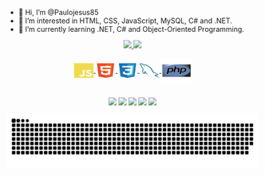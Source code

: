 - 👋 Hi, I’m @Paulojesus85
- 👀 I’m interested in HTML, CSS, JavaScript, MySQL, C# and .NET.
- 🌱 I’m currently learning .NET, C# and Object-Oriented Programming.

<div align="center">
  <a href="https://github.com/paulojesus85">
  <img height="160em" src="https://github-readme-stats.vercel.app/api?username=paulojesus85&show_icons=true&theme=dark&include_all_commits=true&count_private=true"/>
  <img height="160em" src="https://github-readme-stats.vercel.app/api/top-langs/?username=paulojesus85&layout=compact&langs_count=7&theme=dark"/>
</div>
  
  <div style="display: inline_block" align = "center"><br>
  <img align="center" alt="Paulo-Js" height="30" width="40" src="https://raw.githubusercontent.com/devicons/devicon/master/icons/javascript/javascript-plain.svg">
  <img align="center" alt="Paulo-HTML" height="30" width="40" src="https://raw.githubusercontent.com/devicons/devicon/master/icons/html5/html5-original.svg">
  <img align="center" alt="Paulo-CSS" height="30" width="40" src="https://raw.githubusercontent.com/devicons/devicon/master/icons/css3/css3-original.svg">
  <img align="center" alt="Paulo-Csh" height="30" width="40" src="https://raw.githubusercontent.com/devicons/devicon/master/icons/mysql/mysql-original.svg">
  <img align="center" alt="Paulo-PHP" height="50" width="60" src="https://raw.githubusercontent.com/devicons/devicon/master/icons/php/php-original.svg">
</div>
  
  ##
  
<div style="display: inline_block" align = "center">
        <a href="https://www.youtube.com/c/ProfPauloJesus" target="_blank"><img src="https://img.shields.io/badge/YouTube-FF0000?style=for-the-badge&logo=youtube&logoColor=white" target="_blank"></a>
  <a href="https://instagram.com/profpaulojesus" target="_blank"><img src="https://img.shields.io/badge/-Instagram-%23E4405F?style=for-the-badge&logo=instagram&logoColor=white" target="_blank"></a>
 	<a href="https://twitter.com/ProfPauloJesus" target="_blank"><img src="https://img.shields.io/badge/-Twitter-1ca0f1?style=for-the-badge&labelColor=1ca0f1&logo=twitter&logoColor=white"target="_blank"></a>
  <a href = "mailto:prof.paulojesus@gmail.com"><img src="https://img.shields.io/badge/-Gmail-%23333?style=for-the-badge&logo=gmail&logoColor=white" target="_blank"></a>
  <a href="https://www.linkedin.com//in/paulo-araujo-b6b063192/" target="_blank"><img src="https://img.shields.io/badge/-LinkedIn-%230077B5?style=for-the-badge&logo=linkedin&logoColor=white" target="_blank"></a> 
  
  ![Snake animation](https://github.com/Paulojesus85/Paulojesus85/blob/output/github-contribution-grid-snake.svg)
</div>
  
<!---
Paulojesus85/Paulojesus85 is a ✨ special ✨ repository because its `README.md` (this file) appears on your GitHub profile.
You can click the Preview link to take a look at your changes.
--->
